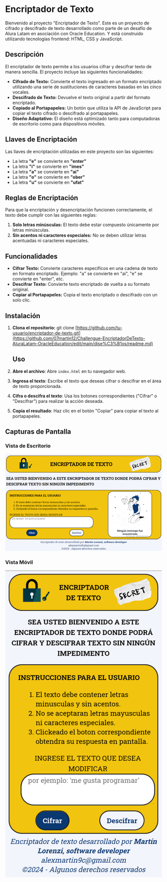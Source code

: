# Encriptador de Texto

Bienvenido al proyecto "Encriptador de Texto". Este es un proyecto de cifrado y descifrado de texto desarrollado como parte de un desafío de Alura Latam en asociación con Oracle Education. Y está construido utilizando tecnologías frontend: HTML, CSS y JavaScript.

## Descripción

El encriptador de texto permite a los usuarios cifrar y descifrar texto de manera sencilla. El proyecto incluye las siguientes funcionalidades:

- **Cifrado de Texto:** Convierte el texto ingresado en un formato encriptado utilizando una serie de sustituciones de caracteres basadas en las cinco vocales.
- **Descifrado de Texto:** Devuelve el texto original a partir del formato encriptado.
- **Copiado al Portapapeles:** Un botón que utiliza la API de JavaScript para copiar el texto cifrado o descifrado al portapapeles.
- **Diseño Adaptativo:** El diseño está optimizado tanto para computadoras de escritorio como para dispositivos móviles.

## Llaves de Encriptación

Las llaves de encriptación utilizadas en este proyecto son las siguientes:

- La letra **"e"** se convierte en **"enter"**
- La letra **"i"** se convierte en **"imes"**
- La letra **"a"** se convierte en **"ai"**
- La letra **"o"** se convierte en **"ober"**
- La letra **"u"** se convierte en **"ufat"**

## Reglas de Encriptación

Para que la encriptación y desencriptación funcionen correctamente, el texto debe cumplir con las siguientes reglas:

1. **Solo letras minúsculas:** El texto debe estar compuesto únicamente por letras minúsculas.
2. **Sin acentos ni caracteres especiales:** No se deben utilizar letras acentuadas ni caracteres especiales.

## Funcionalidades

- **Cifrar Texto:** Convierte caracteres específicos en una cadena de texto en formato encriptado. Ejemplo: "a" se convierte en "ai", "e" se convierte en "enter", etc.
- **Descifrar Texto:** Convierte texto encriptado de vuelta a su formato original.
- **Copiar al Portapapeles:** Copia el texto encriptado o descifrado con un solo clic.

## Instalación

1. **Clona el repositorio:**
   git clone [https://github.com/tu-usuario/encriptador-de-texto.git](https://github.com/07martin12/Challengue-EncriptadorDeTexto-AluraLatam-OracleEducation/edit/main/dise%C3%B1os/readme.md)

   ## Uso

1. **Abre el archivo**: Abre `index.html` en tu navegador web.

2. **Ingresa el texto**: Escribe el texto que deseas cifrar o descifrar en el área de texto proporcionada.

3. **Cifra o descifra el texto**: Usa los botones correspondientes ("Cifrar" o "Descifrar") para realizar la acción deseada.

4. **Copia el resultado**: Haz clic en el botón "Copiar" para copiar el texto al portapapeles.

## Capturas de Pantalla

### Vista de Escritorio

![Vista de Escritorio](diseños/diseñoPc.png)

### Vista Móvil

![Vista Móvil](diseños/diseñoMobile.png)


